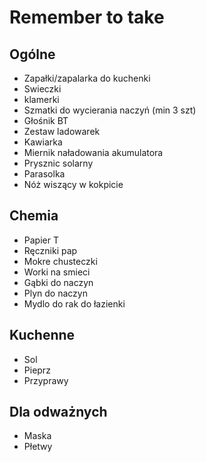 # Remember to take
## Ogólne
* Zapałki/zapalarka do kuchenki
* Swieczki
* klamerki
* Szmatki do wycierania naczyń (min 3 szt)
* Głośnik BT
* Zestaw ladowarek
* Kawiarka
* Miernik naładowania akumulatora
* Prysznic solarny
* Parasolka
* Nóż wiszący w kokpicie

## Chemia
* Papier T
* Ręczniki pap
* Mokre chusteczki
* Worki na smieci
* Gąbki do naczyn
* Plyn do naczyn
* Mydlo do rak do łazienki

## Kuchenne
* Sol
* Pieprz
* Przyprawy

## Dla odważnych
* Maska
* Płetwy 

